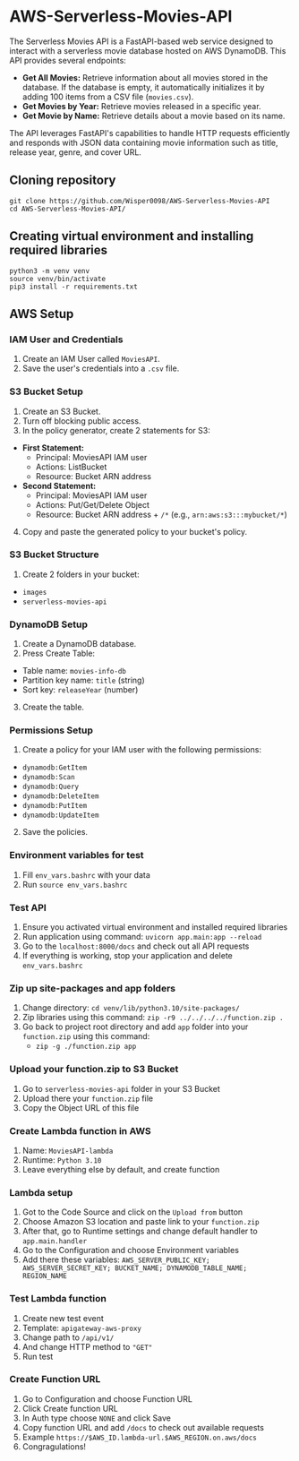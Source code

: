 # AWS-Serverless-Movies-API

The Serverless Movies API is a FastAPI-based web service designed to interact with a serverless movie database hosted on AWS DynamoDB. This API provides several endpoints:

- **Get All Movies:** Retrieve information about all movies stored in the database. If the database is empty, it automatically initializes it by adding 100 items from a CSV file (`movies.csv`).
- **Get Movies by Year:** Retrieve movies released in a specific year.
- **Get Movie by Name:** Retrieve details about a movie based on its name.

The API leverages FastAPI's capabilities to handle HTTP requests efficiently and responds with JSON data containing movie information such as title, release year, genre, and cover URL.

## Cloning repository
```
git clone https://github.com/Wisper0098/AWS-Serverless-Movies-API
cd AWS-Serverless-Movies-API/
```
## Creating virtual environment and installing required libraries
```
python3 -m venv venv
source venv/bin/activate
pip3 install -r requirements.txt
```
## AWS Setup
### IAM User and Credentials
1. Create an IAM User called `MoviesAPI`.
2. Save the user's credentials into a `.csv` file.

### S3 Bucket Setup
1. Create an S3 Bucket.
2. Turn off blocking public access.
3. In the policy generator, create 2 statements for S3:
- **First Statement:**
  - Principal: MoviesAPI IAM user
  - Actions: ListBucket
  - Resource: Bucket ARN address
- **Second Statement:**
  - Principal: MoviesAPI IAM user
  - Actions: Put/Get/Delete Object
  - Resource: Bucket ARN address + `/*` (e.g., `arn:aws:s3:::mybucket/*`)
4. Copy and paste the generated policy to your bucket's policy.

### S3 Bucket Structure
1. Create 2 folders in your bucket:
- `images`
- `serverless-movies-api`

### DynamoDB Setup
1. Create a DynamoDB database.
2. Press Create Table:
- Table name: `movies-info-db`
- Partition key name: `title` (string)
- Sort key: `releaseYear` (number)
3. Create the table.

### Permissions Setup
1. Create a policy for your IAM user with the following permissions:
- `dynamodb:GetItem`
- `dynamodb:Scan`
- `dynamodb:Query`
- `dynamodb:DeleteItem`
- `dynamodb:PutItem`
- `dynamodb:UpdateItem`
2. Save the policies.

### Environment variables for test
1. Fill `env_vars.bashrc` with your data
2. Run `source env_vars.bashrc` 

### Test API
1. Ensure you activated virtual environment and installed required libraries
2. Run application using command: `uvicorn app.main:app --reload`
3. Go to the `localhost:8000/docs` and check out all API requests
4. If everything is working, stop your application and delete `env_vars.bashrc`

### Zip up site-packages and app folders
1. Change directory: `cd venv/lib/python3.10/site-packages/`
2. Zip libraries using this command: `zip -r9 ../../../../function.zip .`
3. Go back to project root directory and add `app` folder into your `function.zip` using this command:
   - `zip -g ./function.zip app`

### Upload your function.zip to S3 Bucket
1. Go to `serverless-movies-api` folder in your S3 Bucket
2. Upload there your `function.zip` file
3. Copy the Object URL of this file

### Create Lambda function in AWS
1. Name: `MoviesAPI-lambda`
2. Runtime: `Python 3.10`
3. Leave everything else by default, and create function

### Lambda setup
1. Got to the Code Source and click on the `Upload from` button
2. Choose Amazon S3 location and paste link to your `function.zip`
3. After that, go to Runtime settings and change default handler to `app.main.handler`
4. Go to the Configuration and choose Environment variables
5. Add there these variables: `AWS_SERVER_PUBLIC_KEY; AWS_SERVER_SECRET_KEY; BUCKET_NAME; DYNAMODB_TABLE_NAME; REGION_NAME`

### Test Lambda function
1. Create new test event
2. Template: `apigateway-aws-proxy`
3. Change path to `/api/v1/`
4. And change HTTP method to `"GET"`
5. Run test

### Create Function URL
1. Go to Configuration and choose Function URL
2. Click Create function URL
3. In Auth type choose `NONE` and click Save
4. Copy function URL and add `/docs` to check out available requests
5. Example `https://$AWS_ID.lambda-url.$AWS_REGION.on.aws/docs`
6. Congragulations! 
